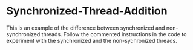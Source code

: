 # Synchronized-Thread-Addition
This is an example of the difference between synchronized and non-synchronized threads. Follow the commented instructions in the code to experiment with the synchronized and the non-sychronized threads.
